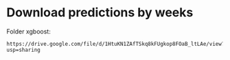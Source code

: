 # Download predictions by weeks

Folder xgboost:

    https://drive.google.com/file/d/1HtuKN1ZAfTSkq8kFUgkop8FOaB_ltLAe/view?usp=sharing
